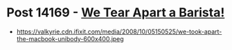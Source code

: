 # Post 14169 - [We Tear Apart a Barista!](https://www.ifixit.com/News/14169/we-tear-apart-a-barista)

- https://valkyrie.cdn.ifixit.com/media/2008/10/05150525/we-took-apart-the-macbook-unibody-600x400.jpeg
